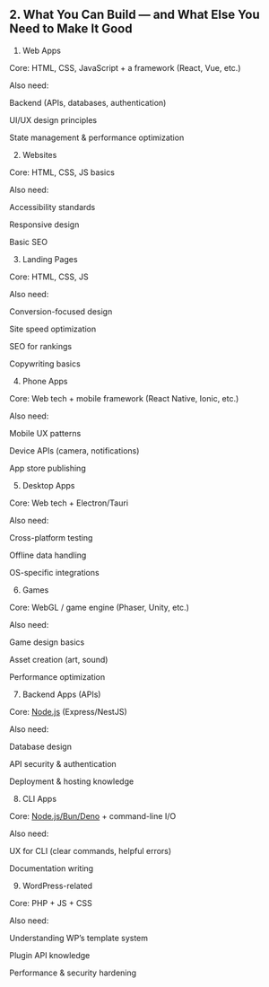 ## 2. What You Can Build — and What Else You Need to Make It Good

1. Web Apps

Core: HTML, CSS, JavaScript + a framework (React, Vue, etc.)  
  

Also need:  
  

Backend (APIs, databases, authentication)  
  

UI/UX design principles  
  

State management & performance optimization  
  

  

2. Websites

Core: HTML, CSS, JS basics  
  

Also need:  
  

Accessibility standards  
  

Responsive design  
  

Basic SEO  
  

  

3. Landing Pages

Core: HTML, CSS, JS  
  

Also need:  
  

Conversion-focused design  
  

Site speed optimization  
  

SEO for rankings  
  

Copywriting basics  
  

  

4. Phone Apps

Core: Web tech + mobile framework (React Native, Ionic, etc.)  
  

Also need:  
  

Mobile UX patterns  
  

Device APIs (camera, notifications)  
  

App store publishing  
  

  

5. Desktop Apps

Core: Web tech + Electron/Tauri  
  

Also need:  
  

Cross-platform testing  
  

Offline data handling  
  

OS-specific integrations  
  

  

6. Games

Core: WebGL / game engine (Phaser, Unity, etc.)  
  

Also need:  
  

Game design basics  
  

Asset creation (art, sound)  
  

Performance optimization  
  

  

7. Backend Apps (APIs)

Core: [Node.js](http://node.js/) (Express/NestJS)  
  

Also need:  
  

Database design  
  

API security & authentication  
  

Deployment & hosting knowledge  
  

  

8. CLI Apps

Core: [Node.js/Bun/Deno](http://node.js/Bun/Deno) + command-line I/O  
  

Also need:  
  

UX for CLI (clear commands, helpful errors)  
  

Documentation writing  
  

  

9. WordPress-related

Core: PHP + JS + CSS  
  

Also need:  
  

Understanding WP’s template system  
  

Plugin API knowledge  
  

Performance & security hardening